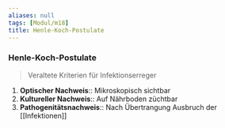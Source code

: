 ```yaml
---
aliases: null
tags: [Modul/m18]
title: Henle-Koch-Postulate
---
```

### Henle-Koch-Postulate
> Veraltete Kriterien für Infektionserreger
1. **Optischer Nachweis**:: Mikroskopisch sichtbar
2. **Kultureller Nachweis**:: Auf Nährboden züchtbar
3. **Pathogenitätsnachweis**:: Nach Übertrangung Ausbruch der [[Infektionen]]